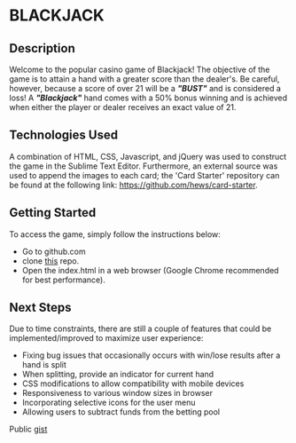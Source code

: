 BLACKJACK
=========
## Description
Welcome to the popular casino game of Blackjack! The objective of the game is to attain a hand with a greater score than the dealer's. Be careful, however, because a score of over 21 will 
be a **_"BUST"_** and is considered a loss! A **_"Blackjack"_** hand comes with a 
50% bonus winning and is achieved when either the player or dealer receives an exact value of 21.

## Technologies Used
A combination of HTML, CSS, Javascript, and jQuery was used to construct the game in the
Sublime Text Editor. Furthermore, an external source was used to append the 
images to each card; the 'Card Starter' repository can be found at the following
link: https://github.com/hews/card-starter.

## Getting Started
To access the game, simply follow the instructions below:
  * Go to github.com
  * clone [this](git@github.com:tintran519/blackJack.git) repo.
  * Open the index.html in a web browser (Google Chrome recommended for best performance).

## Next Steps
Due to time constraints, there are still a couple of features that could be
implemented/improved to maximize user experience:
  * Fixing bug issues that occasionally occurs with win/lose results after a hand is split
  * When splitting, provide an indicator for current hand
  * CSS modifications to allow compatibility with mobile devices
  * Responsiveness to various window sizes in browser
  * Incorporating selective icons for the user menu
  * Allowing users to subtract funds from the betting pool

Public [gist](https://gist.github.com/tintran519/be5d3dfede9bae53459e2b0ed4a2399e)












